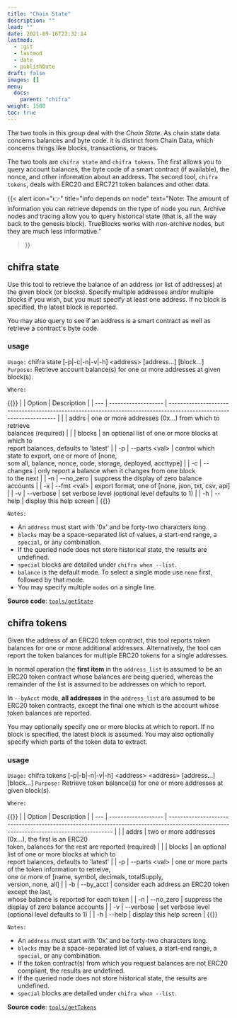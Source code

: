 ```yaml
---
title: "Chain State"
description: ""
lead: ""
date: 2021-09-16T22:32:14
lastmod:
  - :git
  - lastmod
  - date
  - publishDate
draft: false
images: []
menu:
  docs:
    parent: "chifra"
weight: 1500
toc: true
---
```

The two tools in this group deal with the _Chain State_.
As chain state data concerns balances and byte code.
it is distinct from Chain Data, which concerns things like blocks, transactions,
or traces.

The two tools are `chifra state` and `chifra tokens`.
The first allows you to query account balances, the byte code of a smart contract (if available), the nonce, and other information about an address.
The second tool, `chifra tokens`, deals with ERC20 and ERC721 token balances and other data.

{{< alert icon="👉" title="info depends on node"
text="Note: The amount of information you can retrieve depends on the type of node you run. Archive nodes and tracing allow you to query historical state (that is, all the way back to the genesis block). TrueBlocks works with non-archive nodes, but they are much less informative."
>}}
## chifra state

Use this tool to retrieve the balance of an address (or list of addresses) at the given block (or blocks). Specify multiple addresses and/or multiple blocks if you wish, but you must specify at least one address. If no block is specified, the latest block is reported.

You may also query to see if an address is a smart contract as well as retrieve a contract's byte code.

### usage

`Usage:`    chifra state [-p|-c|-n|-v|-h] &lt;address&gt; [address...] [block...]
`Purpose:`  Retrieve account balance(s) for one or more addresses at given block(s).

`Where:`

{{<td>}}
|     | Option              | Description                                                                                                          |
| --- | ------------------- | -------------------------------------------------------------------------------------------------------------------- |
|     | addrs               | one or more addresses (0x...) from which to retrieve<br/>balances (required)                                         |
|     | blocks              | an optional list of one or more blocks at which to<br/>report balances, defaults to 'latest'                         |
| -p  | --parts &lt;val&gt; | control which state to export, one or more of [none,<br/>som all, balance, nonce, code, storage, deployed, accttype] |
| -c  | --changes           | only report a balance when it changes from one block<br/>to the next                                                 |
| -n  | --no_zero           | suppress the display of zero balance accounts                                                                        |
| -x  | --fmt &lt;val&gt;   | export format, one of [none, json, txt, csv, api]                                                                    |
| -v  | --verbose           | set verbose level (optional level defaults to 1)                                                                     |
| -h  | --help              | display this help screen                                                                                             |
{{</td>}}

`Notes:`

- An `address` must start with '0x' and be forty-two characters long.
- `blocks` may be a space-separated list of values, a start-end range, a `special`, or any combination.
- If the queried node does not store historical state, the results are undefined.
- `special` blocks are detailed under `chifra when --list`.
- `balance` is the default mode. To select a single mode use `none` first, followed by that mode.
- You may specify multiple `modes` on a single line.

**Source code**: [`tools/getState`](https://github.com/TrueBlocks/trueblocks-core/tree/master/src/tools/getState)

## chifra tokens

Given the address of an ERC20 token contract, this tool reports token balances for one or more additional addresses. Alternatively, the tool can report the token balances for multiple ERC20 tokens for a single addresses.

In normal operation the **first item** in the `address_list` is assumed to be an ERC20 token contract whose balances are being queried, whereas the remainder of the list is assumed to be addresses on which to report.

In `--byAcct` mode, **all addresses** in the `address_list` are assumed to be ERC20 token contracts, except the final one which is the account whose token balances are reported.

You may optionally specify one or more blocks at which to report. If no block is specified, the latest block is assumed. You may also optionally specify which parts of the token data to extract.

### usage

`Usage:`    chifra tokens [-p|-b|-n|-v|-h] &lt;address&gt; &lt;address&gt; [address...] [block...]
`Purpose:`  Retrieve token balance(s) for one or more addresses at given block(s).

`Where:`

{{<td>}}
|     | Option              | Description                                                                                                                              |
| --- | ------------------- | ---------------------------------------------------------------------------------------------------------------------------------------- |
|     | addrs               | two or more addresses (0x...), the first is an ERC20<br/>token, balances for the rest are reported (required)                            |
|     | blocks              | an optional list of one or more blocks at which to<br/>report balances, defaults to 'latest'                                             |
| -p  | --parts &lt;val&gt; | one or more parts of the token information to retreive,<br/>one or more of [name, symbol, decimals, totalSupply,<br/>version, none, all] |
| -b  | --by_acct           | consider each address an ERC20 token except the last,<br/>whose balance is reported for each token                                       |
| -n  | --no_zero           | suppress the display of zero balance accounts                                                                                            |
| -v  | --verbose           | set verbose level (optional level defaults to 1)                                                                                         |
| -h  | --help              | display this help screen                                                                                                                 |
{{</td>}}

`Notes:`

- An `address` must start with '0x' and be forty-two characters long.
- `blocks` may be a space-separated list of values, a start-end range, a `special`, or any combination.
- If the token contract(s) from which you request balances are not ERC20 compliant, the results are undefined.
- If the queried node does not store historical state, the results are undefined.
- `special` blocks are detailed under `chifra when --list`.

**Source code**: [`tools/getTokens`](https://github.com/TrueBlocks/trueblocks-core/tree/master/src/tools/getTokens)


